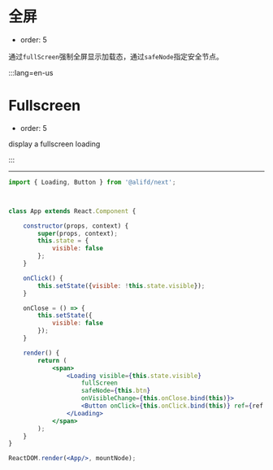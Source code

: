 # 全屏

- order: 5

通过`fullScreen`强制全屏显示加载态，通过`safeNode`指定安全节点。

:::lang=en-us
# Fullscreen

- order: 5

display a fullscreen loading

:::

---

````jsx
import { Loading, Button } from '@alifd/next';



class App extends React.Component {

    constructor(props, context) {
        super(props, context);
        this.state = {
            visible: false
        };
    }

    onClick() {
        this.setState({visible: !this.state.visible});
    }

    onClose = () => {
        this.setState({
            visible: false
        });
    }

    render() {
        return (
            <span>
                <Loading visible={this.state.visible}
                    fullScreen
                    safeNode={this.btn}
                    onVisibleChange={this.onClose.bind(this)}>
                    <Button onClick={this.onClick.bind(this)} ref={ref => (this.btn = ref)}>Full Screen</Button>
                </Loading>
            </span>
        );
    }
}

ReactDOM.render(<App/>, mountNode);
````
